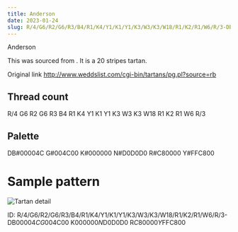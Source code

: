 ```yaml
---
title: Anderson
date: 2023-01-24
slug: R/4/G6/R2/G6/R3/B4/R1/K4/Y1/K1/Y1/K3/W3/K3/W18/R1/K2/R1/W6/R/3-DB$00004C G$004C00 K$000000 N$D0D0D0 R$C80000 Y$FFC800
---
```

Anderson

This was sourced from <no value>.  It is a 20 stripes tartan.

Original link http://www.weddslist.com/cgi-bin/tartans/pg.pl?source=rb

## Thread count
R/4 G6 R2 G6 R3 B4 R1 K4 Y1 K1 Y1 K3 W3 K3 W18 R1 K2 R1 W6 R/3

## Palette
DB#00004C G#004C00 K#000000 N#D0D0D0 R#C80000 Y#FFC800

# Sample pattern

![Tartan detail](tartan.png "R/4 G6 R2 G6 R3 B4 R1 K4 Y1 K1 Y1 K3 W3 K3 W18 R1 K2 R1 W6 R/3 tartan")

ID: R/4/G6/R2/G6/R3/B4/R1/K4/Y1/K1/Y1/K3/W3/K3/W18/R1/K2/R1/W6/R/3-DB$00004C G$004C00 K$000000 N$D0D0D0 R$C80000 Y$FFC800